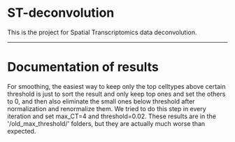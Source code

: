 # ST-deconvolution
This is the project for Spatial Transcriptomics data deconvolution.


--------------------------------------------------
# Documentation of results
For smoothing, the easiest way to keep only the top celltypes above certain threshold is just to sort the result and only keep top ones and set the others to 0, and then also eliminate the small ones below threshold after normalization and renormalize them. We tried to do this step in every iteration and set max_CT=4 and threshold=0.02. These results are in the '/old_max_threshold/' folders, but they are actually much worse than expected.

